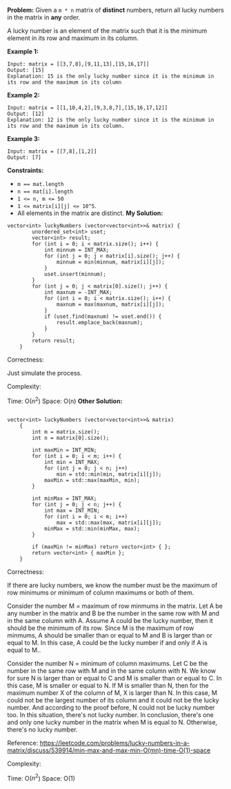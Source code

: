 **Problem:**
Given a `m * n` matrix of **distinct** numbers, return all lucky numbers in the matrix in **any** order.

A lucky number is an element of the matrix such that it is the minimum element in its row and maximum in its column.

 

**Example 1:**

```
Input: matrix = [[3,7,8],[9,11,13],[15,16,17]]
Output: [15]
Explanation: 15 is the only lucky number since it is the minimum in its row and the maximum in its column
```

**Example 2:**

```
Input: matrix = [[1,10,4,2],[9,3,8,7],[15,16,17,12]]
Output: [12]
Explanation: 12 is the only lucky number since it is the minimum in its row and the maximum in its column.
```

**Example 3:**

```
Input: matrix = [[7,8],[1,2]]
Output: [7]
```

 

**Constraints:**

- `m == mat.length`
- `n == mat[i].length`
- `1 <= n, m <= 50`
- `1 <= matrix[i][j] <= 10^5`.
- All elements in the matrix are distinct.
**My Solution:**
```
vector<int> luckyNumbers (vector<vector<int>>& matrix) {
        unordered_set<int> uset;
        vector<int> result;
        for (int i = 0; i < matrix.size(); i++) {
            int minnum = INT_MAX;
            for (int j = 0; j < matrix[i].size(); j++) {
                minnum = min(minnum, matrix[i][j]);
            }
            uset.insert(minnum);
        }
        for (int j = 0; j < matrix[0].size(); j++) {
            int maxnum = -INT_MAX;
            for (int i = 0; i < matrix.size(); i++) {
                maxnum = max(maxnum, matrix[i][j]);
            }
            if (uset.find(maxnum) != uset.end()) {
                result.emplace_back(maxnum);
            }
        }
        return result;
    }
```
Correctness:

Just simulate the process.

Complexity:

Time: O($n^2$)
Space: O(n)
**Other Solution:**
```

vector<int> luckyNumbers (vector<vector<int>>& matrix)
    {
        int m = matrix.size();
        int n = matrix[0].size();
        
        int maxMin = INT_MIN;
        for (int i = 0; i < m; i++) {
            int min = INT_MAX;
            for (int j = 0; j < n; j++)
                min = std::min(min, matrix[i][j]);
            maxMin = std::max(maxMin, min);
        }

        int minMax = INT_MAX;
        for (int j = 0; j < n; j++) {
            int max = INT_MIN;
            for (int i = 0; i < m; i++)
                max = std::max(max, matrix[i][j]);
            minMax = std::min(minMax, max);
        }
        
        if (maxMin != minMax) return vector<int> { };
        return vector<int> { maxMin };
    }
```
Correctness:

If there are lucky numbers, we know the number must be the maximum of row minimums or minimum of column maximums or both of them. 

Consider the number M = maximum of row minmums in the matrix. Let A be any number in the matrix and B be the number in the same row with M and in the same column with A. Assume A could be the lucky number, then it should be the minimum of its row. Since M is the maximum of row minmums, A should be smaller than or equal to M and B is larger than or equal to M. In this case, A could be the lucky number if and only if A is equal to M..

Consider the number N = minimum of column maximums. Let C be the number in the same row with M and in the same column with N. We know for sure N is larger than or equal to C and M is smaller than or equal to C. In this case, M is smaller or equal to N. If M is smaller than N, then for the maximum number X of the column of M, X is larger than N. In this case, M could not be the largest number of its column and it could not be the lucky number. And according to the proof before, N could not be lucky number too. In this situation, there's not lucky number. In conclusion, there's one and only one lucky number in the matrix when M is equal to N. Otherwise, there's no lucky number.

Reference: https://leetcode.com/problems/lucky-numbers-in-a-matrix/discuss/539914/min-max-and-max-min-O(mn)-time-O(1)-space

Complexity:

Time: O($n^2$)
Space: O(1)